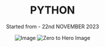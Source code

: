 <div align="center">
  <h1>PYTHON</h1>
  <p>Started from - 22nd NOVEMBER 2023</p>
  <img src="https://github.com/BuddhadebKoner/PYTHON/assets/113292029/2019c9a3-11a9-4fe7-907b-7bde9a61e13f" alt="Image">
  <img src="https://github.com/BuddhadebKoner/PYTHON/assets/113292029/5e09d616-a504-40bf-818b-6a249a271740" alt="Zero to Hero Image">
</div>
